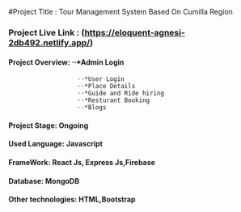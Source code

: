 #Project Title : Tour Management System Based On Cumilla Region
### Project Live Link : (https://eloquent-agnesi-2db492.netlify.app/)
#### Project Overview:  ⋅⋅*Admin Login
                       ⋅⋅*User Login
                       ⋅⋅*Place Details
                       ⋅⋅*Guide and Ride hiring
                       ⋅⋅*Resturant Booking
                       ⋅⋅*Blogs
                       
#### Project Stage: Ongoing
#### Used Language: Javascript
#### FrameWork: React Js, Express Js,Firebase
#### Database: MongoDB
#### Other technologies: HTML,Bootstrap



